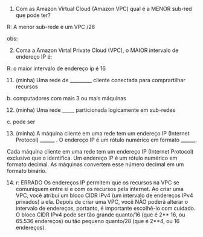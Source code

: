 1. Com as Amazon Virtual Cloud (Amazon VPC) qual é a MENOR sub-red que pode ter?

R: A menor sub-rede é um VPC /28

obs:

2. Coma a Amazon Virtal Private Cloud (VPC), o MAIOR intervalo de endereço IP é:

R: o maior intervalo de endereço ip é 16

11. (minha) Uma rede de _________ cliente conectada para comprartilhar recursos

b. computadores com mais 3 ou mais máquinas


12. (minha) Uma rede _____ particionada logicamente em sub-redes

c. pode ser

13. (minha) A máquina cliente em uma rede tem um endereço IP (Internet Protocol) ______ .
O endereço IP é um rótulo numérico em formato ______. 


Cada máquina cliente em uma rede tem um endereço IP (Internet Protocol) exclusivo que o
identifica. Um endereço IP é um rótulo numérico em formato decimal. As máquinas convertem
esse número decimal em um formato binário.

14. r: ERRADO
Os endereços IP permitem que os recursos na VPC se comuniquem entre si e com os recursos pela internet. Ao criar uma VPC, você atribui um bloco CIDR IPv4 (um intervalo de endereços IPv4 privados) a ela. Depois de criar uma VPC, você NÃO poderá alterar o intervalo de endereços, portanto, é importante escolhê-lo com cuidado. O bloco CIDR IPv4 pode ser tão grande quanto/16 (que é 2** 16, ou 65.536 endereços) ou tão pequeno quanto/28 (que é 2**4, ou 16 endereços).